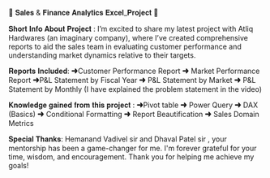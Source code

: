 🚀 𝐒𝐚𝐥𝐞𝐬 & 𝐅𝐢𝐧𝐚𝐧𝐜𝐞 𝐀𝐧𝐚𝐥𝐲𝐭𝐢𝐜𝐬 𝐄𝐱𝐜𝐞𝐥_𝐏𝐫𝐨𝐣𝐞𝐜𝐭 🚀

𝐒𝐡𝐨𝐫𝐭 𝐈𝐧𝐟𝐨 𝐀𝐛𝐨𝐮𝐭 𝐏𝐫𝐨𝐣𝐞𝐜𝐭 :
I’m excited to share my latest project with Atliq Hardwares (an imaginary company), where I’ve created comprehensive reports to aid the sales team in evaluating customer performance and understanding market dynamics relative to their targets.

𝐑𝐞𝐩𝐨𝐫𝐭𝐬 𝐈𝐧𝐜𝐥𝐮𝐝𝐞𝐝:
➜Customer Performance Report
➜ Market Performance Report
➜P&L Statement by Fiscal Year 
➜ P&L Statement by Market
➜ P&L Statement by Monthly
(I have explained the problem statement in the video)

𝐊𝐧𝐨𝐰𝐥𝐞𝐝𝐠𝐞 𝐠𝐚𝐢𝐧𝐞𝐝 𝐟𝐫𝐨𝐦 𝐭𝐡𝐢𝐬 𝐩𝐫𝐨𝐣𝐞𝐜𝐭 :
➜Pivot table
➜ Power Query
➜ DAX (Basics)
➜ Conditional Formatting
➜ Report Beautification
➜ Sales Domain Metrics


𝐒𝐩𝐞𝐜𝐢𝐚𝐥 𝐓𝐡𝐚𝐧𝐤𝐬:
Hemanand Vadivel sir and Dhaval Patel sir , your mentorship has been a game-changer for me. I'm forever grateful for your time, wisdom, and encouragement. Thank you for helping me achieve my goals!

